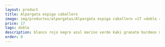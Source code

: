 ```yaml
---
layout: product
title: Alpargata espiga caballero 
image: img/productos/alpargatas/Alpargata espiga caballero =17 =doble =blanco rojo negro azul marino verde kaki granate burdeos marrón beige.webp
price: 17 
tags: doble 
description: blanco rojo negro azul marino verde kaki granate burdeos marrón beige
order: 0
---
```

